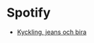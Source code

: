 # Spotify 

- [Kyckling, jeans och bira](https://open.spotify.com/playlist/2c3XprPyzZCezi0Cel6uRd?si=4047e4b5c48f4932)
